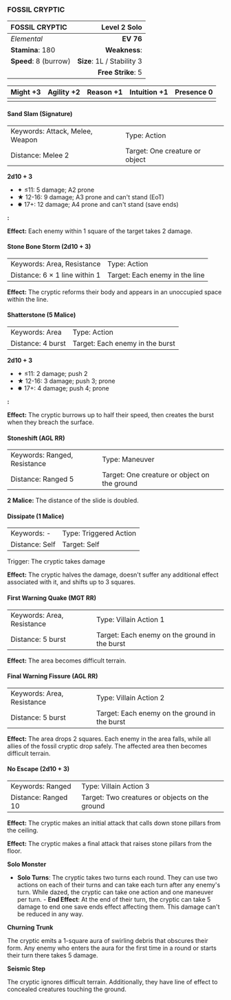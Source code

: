 ### FOSSIL CRYPTIC

| FOSSIL CRYPTIC        |           **Level 2 Solo** |
| :-------------------- | -------------------------: |
| *Elemental*           |                  **EV 76** |
| **Stamina**: 180      |              **Weakness**: |
| **Speed**: 8 (burrow) | **Size**: 1L / Stability 3 |
|                       |         **Free Strike**: 5 |

| **Might** +3 | **Agility** +2 | **Reason** +1 | **Intuition** +1 | **Presence** 0 |
| ------------ | -------------- | ------------- | ---------------- | -------------- |
|              |                |               |                  |                |

#### Sand Slam (Signature)

|                                 |                                |
| :------------------------------ | :----------------------------- |
| Keywords: Attack, Melee, Weapon | Type: Action                   |
| Distance: Melee 2               | Target: One creature or object |

**2d10 + 3**

- ✦ ≤11: 5 damage; A2 prone
- ★ 12-16: 9 damage; A3 prone and can't stand (EoT)
- ✸ 17+: 12 damage; A4 prone and can't stand (save ends)

**:**

**Effect:** Each enemy within 1 square of the target takes 2 damage.

#### Stone Bone Storm (2d10 + 3)

|                               |                                |
| :---------------------------- | :----------------------------- |
| Keywords: Area, Resistance    | Type: Action                   |
| Distance: 6 × 1 line within 1 | Target: Each enemy in the line |

**Effect:** The cryptic reforms their body and appears in an unoccupied space within the line.

#### Shatterstone (5 Malice)

|                   |                                 |
| :---------------- | :------------------------------ |
| Keywords: Area    | Type: Action                    |
| Distance: 4 burst | Target: Each enemy in the burst |

**2d10 + 3**

- ✦ ≤11: 2 damage; push 2
- ★ 12-16: 3 damage; push 3; prone
- ✸ 17+: 4 damage; push 4; prone

**:**

**Effect:** The cryptic burrows up to half their speed, then creates the burst when they breach the surface.

#### Stoneshift (AGL RR)

|                              |                                              |
| :--------------------------- | :------------------------------------------- |
| Keywords: Ranged, Resistance | Type: Maneuver                               |
| Distance: Ranged 5           | Target: One creature or object on the ground |

**2 Malice:** The distance of the slide is doubled.

#### Dissipate (1 Malice)

|                |                        |
| :------------- | :--------------------- |
| Keywords: -    | Type: Triggered Action |
| Distance: Self | Target: Self           |

Trigger: The cryptic takes damage

**Effect:** The cryptic halves the damage, doesn't suffer any additional effect associated with it, and shifts up to 3 squares.

#### First Warning Quake (MGT RR)

|                            |                                               |
| :------------------------- | :-------------------------------------------- |
| Keywords: Area, Resistance | Type: Villain Action 1                        |
| Distance: 5 burst          | Target: Each enemy on the ground in the burst |

**Effect:** The area becomes difficult terrain.

#### Final Warning Fissure (AGL RR)

|                            |                                               |
| :------------------------- | :-------------------------------------------- |
| Keywords: Area, Resistance | Type: Villain Action 2                        |
| Distance: 5 burst          | Target: Each enemy on the ground in the burst |

**Effect:** The area drops 2 squares. Each enemy in the area falls, while all allies of the fossil cryptic drop safely. The affected area then becomes difficult terrain.

#### No Escape (2d10 + 3)

|                     |                                                |
| :------------------ | :--------------------------------------------- |
| Keywords: Ranged    | Type: Villain Action 3                         |
| Distance: Ranged 10 | Target: Two creatures or objects on the ground |

**Effect:** The cryptic makes an initial attack that calls down stone pillars from the ceiling.

**Effect:** The cryptic makes a final attack that raises stone pillars from the floor.

**Solo Monster**

- **Solo Turns**: The cryptic takes two turns each round. They can use two actions on each of their turns and can take each turn after any enemy's turn. While dazed, the cryptic can take one action and one maneuver per turn. - **End Effect**: At the end of their turn, the cryptic can take 5 damage to end one save ends effect affecting them. This damage can't be reduced in any way.

**Churning Trunk**

The cryptic emits a 1-square aura of swirling debris that obscures their form. Any enemy who enters the aura for the first time in a round or starts their turn there takes 5 damage.

**Seismic Step**

The cryptic ignores difficult terrain. Additionally, they have line of effect to concealed creatures touching the ground.
